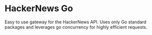 # HackerNews Go

Easy to use gateway for the HackerNews API. Uses only Go standard packages and leverages go concurrency for highly efficient requests.
